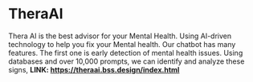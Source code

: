 # TheraAI
Thera AI is the best advisor for your Mental Health. Using AI-driven technology to help you fix your Mental health. Our chatbot has many features. The first one is early detection of mental health issues. Using databases and over 10,000 prompts, we can identify and analyze these signs,
**LINK: https://theraai.bss.design/index.html**
